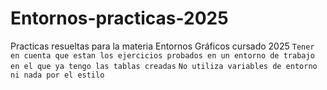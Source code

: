 # Entornos-practicas-2025
Practicas resueltas para la materia Entornos Gráficos cursado 2025
`Tener en cuenta que estan los ejercicios probados en un entorno de trabajo en el que ya tengo las tablas creadas`
`No utiliza variables de entorno ni nada por el estilo`
